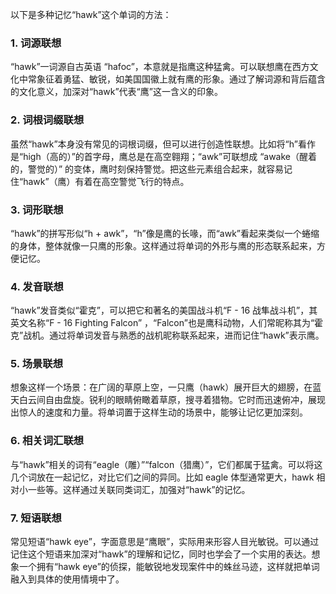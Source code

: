 以下是多种记忆“hawk”这个单词的方法：

### 1. 词源联想
“hawk”一词源自古英语 “hafoc”，本意就是指鹰这种猛禽。可以联想鹰在西方文化中常象征着勇猛、敏锐，如美国国徽上就有鹰的形象。通过了解词源和背后蕴含的文化意义，加深对“hawk”代表“鹰”这一含义的印象。 

### 2. 词根词缀联想
虽然“hawk”本身没有常见的词根词缀，但可以进行创造性联想。比如将“h”看作是“high（高的）”的首字母，鹰总是在高空翱翔；“awk”可联想成 “awake（醒着的，警觉的）” 的变体，鹰时刻保持警觉。把这些元素组合起来，就容易记住“hawk”（鹰）有着在高空警觉飞行的特点。 

### 3. 词形联想
“hawk”的拼写形似“h + awk”，“h”像是鹰的长喙，而“awk”看起来类似一个蜷缩的身体，整体就像一只鹰的形象。这样通过将单词的外形与鹰的形态联系起来，方便记忆。 

### 4. 发音联想
“hawk”发音类似“霍克”，可以把它和著名的美国战斗机“F - 16 战隼战斗机”，其英文名称“F - 16 Fighting Falcon” ，“Falcon”也是鹰科动物，人们常昵称其为“霍克”战机。通过将单词发音与熟悉的战机昵称联系起来，进而记住“hawk”表示鹰。 

### 5. 场景联想
想象这样一个场景：在广阔的草原上空，一只鹰（hawk）展开巨大的翅膀，在蓝天白云间自由盘旋。锐利的眼睛俯瞰着草原，搜寻着猎物。它时而迅速俯冲，展现出惊人的速度和力量。将单词置于这样生动的场景中，能够让记忆更加深刻。 

### 6. 相关词汇联想
与“hawk”相关的词有“eagle（雕）”“falcon（猎鹰）”，它们都属于猛禽。可以将这几个词放在一起记忆，对比它们之间的异同。比如 eagle 体型通常更大，hawk 相对小一些等。这样通过关联同类词汇，加强对“hawk”的记忆。 

### 7. 短语联想
常见短语“hawk eye”，字面意思是“鹰眼”，实际用来形容人目光敏锐。可以通过记住这个短语来加深对“hawk”的理解和记忆，同时也学会了一个实用的表达。想象一个拥有“hawk eye”的侦探，能敏锐地发现案件中的蛛丝马迹，这样就把单词融入到具体的使用情境中了。 